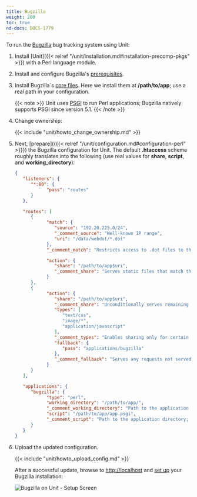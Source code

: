 ```yaml
---
title: Bugzilla
weight: 200
toc: true
nd-docs: DOCS-1779
---
```


To run the [Bugzilla](https://www.bugzilla.org) bug tracking system using
Unit:

1. Install [Unit]({{< relref "/unit/installation.md#installation-precomp-pkgs" >}}) with a Perl language module.


2. Install and configure Bugzilla's [prerequisites](https://bugzilla.readthedocs.io/en/latest/installing/linux.html#install-packages).

3. Install Bugzilla`s [core files](https://bugzilla.readthedocs.io/en/latest/installing/linux.html#bugzilla).
   Here we install them at **/path/to/app**; use a real path in your configuration.

   {{< note >}}
   Unit uses [PSGI](https://metacpan.org/pod/PSGI) to run Perl
   applications; Bugzilla natively supports PSGI since version 5.1.
   {{< /note >}}

4. Change ownership:

   {{< include "unit/howto_change_ownership.md" >}}


5. Next,
   [prepare]({{{< relref "/unit/configuration.md#configuration-perl" >}}})
   the Bugzilla configuration for Unit. The default **.htaccess** scheme roughly
   translates into the following (use real values for **share**, **script**,
   and **working_directory**):

   ```json
   {
      "listeners": {
         "*:80": {
               "pass": "routes"
         }
      },

      "routes": [
         {
               "match": {
                  "source": "192.20.225.0/24",
                  "_comment_source": "Well-known IP range",
                  "uri": "/data/webdot/*.dot"
               },
               "_comment_match": "Restricts access to .dot files to the public webdot server at research.att.com",

               "action": {
                  "share": "/path/to/app$uri",
                  "_comment_share": "Serves static files that match the conditions above"
               }
         },
         {
               "action": {
                  "share": "/path/to/app$uri",
                  "_comment_share": "Unconditionally serves remaining requests that target static files",
                  "types": [
                     "text/css",
                     "image/*",
                     "application/javascript"
                  ],
                  "_comment_types": "Enables sharing only for certain file types",
                  "fallback": {
                     "pass": "applications/bugzilla"
                  },
                  "_comment_fallback": "Serves any requests not served with the 'share' immediately above"
               }
         }
      ],

      "applications": {
         "bugzilla": {
               "type": "perl",
               "working_directory": "/path/to/app/",
               "_comment_working_directory": "Path to the application directory; use a real path in your configuration",
               "script": "/path/to/app/app.psgi",
               "_comment_script": "Path to the application directory; use a real path in your configuration"
         }
      }
   }
   ```

6. Upload the updated configuration.

   {{< include "unit/howto_upload_config.md" >}}

   After a successful update, browse to <http://localhost> and [set up](https://bugzilla.readthedocs.io/en/latest/installing/essential-post-install-config.html)
   your Bugzilla installation:

   ![Bugzilla on Unit - Setup Screen](/unit/images/bugzilla.png)

